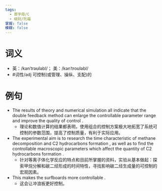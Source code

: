 ```yaml
---
tags:
  - 首字母/C
  - 级别/托福
掌握: false
模糊: false
---
```

# 词义
- 英：/kənˈtrəʊləbl/； 美：/kənˈtroʊləbl/
- #词性/adj  可控制(或管理、操纵、支配)的
# 例句
- The results of theory and numerical simulation all indicate that the double feedback method can enlarge the controllable parameter range and improve the quality of control .
	- 理论和数值计算的结果都表明，使用组合的控制方案极大地拓宽了系统可控制的参数范围，提高了控制质量，有利于实际应用。
- The experimental aim is to research the time characteristic of methane decomposition and C2 hydrocarbons formation , as well as to find the controllable macroscopic parameters which affect the quantity of C2 hydrocarbons formation .
	- 针对等离子体化学反应的特点和目前所掌握的资料，实验从基本做起：探索甲烷分解和碳二烃形成的时间特性，寻找影响碳二烃生成量的可控制的宏观因素。
- This makes the surfboards more controllable .
	- 这会让冲浪板更好控制。
